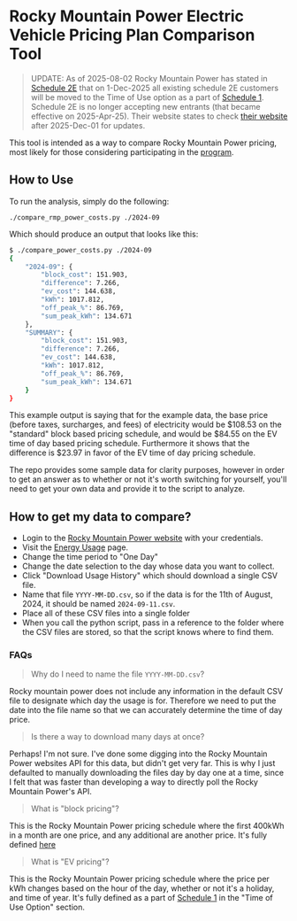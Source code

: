 # Rocky Mountain Power Electric Vehicle Pricing Plan Comparison Tool

> UPDATE: As of 2025-08-02 Rocky Mountain Power has stated in
> [Schedule 2E](https://www.rockymountainpower.net/content/dam/pcorp/documents/en/rockymountainpower/rates-regulation/utah/rates/002E_Residential_Service_Electric_Vehicle_Time_of_Use_Pilot.pdf)
> that on 1-Dec-2025 all existing schedule 2E customers will be moved to the Time of Use option as a part of
> [Schedule 1](https://www.rockymountainpower.net/content/dam/pcorp/documents/en/rockymountainpower/rates-regulation/utah/rates/001_Residential_Service.pdf).
> Schedule 2E is no longer accepting new entrants (that became effective on 2025-Apr-25). Their website
> states to check [their website](https://www.rockymountainpower.net/savings-energy-choices/electric-vehicles.html)
> after 2025-Dec-01 for updates.

This tool is intended as a way to compare Rocky Mountain Power pricing, most likely for those
considering participating in the
[program](https://www.rockymountainpower.net/savings-energy-choices/electric-vehicles/utah-ev-time-of-use-rate.html).

## How to Use

To run the analysis, simply do the following:

```text
./compare_rmp_power_costs.py ./2024-09
```

Which should produce an output that looks like this:

```bash
$ ./compare_power_costs.py ./2024-09
{
    "2024-09": {
        "block_cost": 151.903,
        "difference": 7.266,
        "ev_cost": 144.638,
        "kWh": 1017.812,
        "off_peak_%": 86.769,
        "sum_peak_kWh": 134.671
    },
    "SUMMARY": {
        "block_cost": 151.903,
        "difference": 7.266,
        "ev_cost": 144.638,
        "kWh": 1017.812,
        "off_peak_%": 86.769,
        "sum_peak_kWh": 134.671
    }
}
```

This example output is saying that for the example data, the base price (before taxes, surcharges,
and fees) of electricity would be $108.53 on the "standard" block based pricing schedule, and would
be $84.55 on the EV time of day based pricing schedule.  Furthermore it shows that the difference is
$23.97 in favor of the EV time of day pricing schedule.

The repo provides some sample data for clarity purposes, however in order to get an answer as to
whether or not it's worth switching for yourself, you'll need to get your own data and provide it to
the script to analyze.

## How to get my data to compare?

- Login to the [Rocky Mountain Power
  website](https://csapps.rockymountainpower.net/secure/my-account/energy-usage) with your
  credentials.
- Visit the [Energy Usage](https://csapps.rockymountainpower.net/secure/my-account/energy-usage) page.
- Change the time period to "One Day"
- Change the date selection to the day whose data you want to collect.
- Click "Download Usage History" which should download a single CSV file.
- Name that file `YYYY-MM-DD.csv`, so if the data is for the 11th of August, 2024, it should be
  named `2024-09-11.csv`.
- Place all of these CSV files into a single folder
- When you call the python script, pass in a reference to the folder where the CSV files are stored,
  so that the script knows where to find them.

### FAQs

> Why do I need to name the file `YYYY-MM-DD.csv`?

Rocky mountain power does not include any information in the default CSV file to designate which day
the usage is for.  Therefore we need to put the date into the file name so that we can accurately
determine the time of day price.

> Is there a way to download many days at once?

Perhaps! I'm not sure.  I've done some digging into the Rocky Mountain Power websites API for this
data, but didn't get very far.  This is why I just defaulted to manually downloading the files day
by day one at a time, since I felt that was faster than developing a way to directly poll the Rocky
Mountain Power's API.

> What is "block pricing"?

This is the Rocky Mountain Power pricing schedule where the first 400kWh in a month are one price,
and any additional are another price.  It's fully defined
[here](https://www.rockymountainpower.net/content/dam/pcorp/documents/en/rockymountainpower/rates-regulation/utah/rates/001_Residential_Service.pdf)

> What is "EV pricing"?

This is the Rocky Mountain Power pricing schedule where the price per kWh changes based on the hour
of the day, whether or not it's a holiday, and time of year.  It's fully defined as a part of
[Schedule 1](https://www.rockymountainpower.net/content/dam/pcorp/documents/en/rockymountainpower/rates-regulation/utah/rates/001_Residential_Service.pdf)
in the "Time of Use Option" section.
